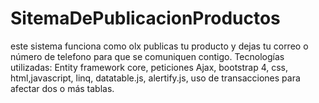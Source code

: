 # SitemaDePublicacionProductos
 este sistema funciona como olx publicas tu producto y dejas tu correo o número de telefono para que se comuniquen contigo.
Tecnologías utilizadas: Entity framework core, peticiones Ajax, bootstrap 4, css, html,javascript, linq, datatable.js, alertify.js, uso de transacciones para afectar dos o más tablas.
